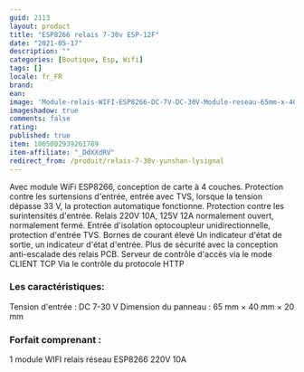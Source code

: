 ```yaml
---
guid: 2113
layout: product 
title: "ESP8266 relais 7-30v ESP-12F"
date: "2021-05-17"
description: ""
categories: [Boutique, Esp, Wifi]
tags: []
locale: fr_FR
brand:
ean: 
image: 'Module-relais-WIFI-ESP8266-DC-7V-DC-30V-Module-reseau-65mm-x-40mm-x-20mm.jpg'
imageshadow: true
comments: false
rating:  
published: true
item: 1005002939261789
item-affiliate: "_DdXXdRV"
redirect_from: /produit/relais-7-30v-yunshan-lysignal
---
```


Avec module WiFi ESP8266, conception de carte à 4 couches. Protection contre les surtensions d'entrée, entrée avec TVS, lorsque la tension dépasse 33 V, la protection automatique fonctionne. Protection contre les surintensités d'entrée. Relais 220V 10A, 125V 12A normalement ouvert, normalement fermé. Entrée d'isolation optocoupleur unidirectionnelle, protection d'entrée TVS. Bornes de courant élevé Un indicateur d'état de sortie, un indicateur d'état d'entrée. Plus de sécurité avec la conception anti-escalade des relais PCB. Serveur de contrôle d'accès via le mode CLIENT TCP Via le contrôle du protocole HTTP

### Les caractéristiques:

Tension d'entrée : DC 7-30 V Dimension du panneau : 65 mm × 40 mm × 20 mm

### Forfait comprenant :

1 module WIFI relais réseau ESP8266 220V 10A